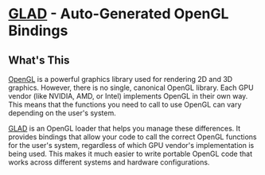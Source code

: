# [GLAD][glad] - Auto-Generated OpenGL Bindings

## What's This

[OpenGL][opengl] is a powerful graphics library used for rendering 2D and 3D graphics. However, there is no single, canonical OpenGL library. Each GPU vendor (like NVIDIA, AMD, or Intel) implements OpenGL in their own way. This means that the functions you need to call to use OpenGL can vary depending on the user's system.

[GLAD][glad] is an OpenGL loader that helps you manage these differences. It provides bindings that allow your code to call the correct OpenGL functions for the user's system, regardless of which GPU vendor's implementation is being used. This makes it much easier to write portable OpenGL code that works across different systems and hardware configurations.

[glad]: https://github.com/Dav1dde/glad?tab=readme-ov-file
[opengl]: https://en.wikipedia.org/wiki/OpenGL